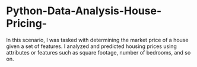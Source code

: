 # Python-Data-Analysis-House-Pricing-
In this scenario, I was tasked with determining the market price of a house given a set of features. I analyzed and predicted housing prices using attributes or features such as square footage, number of bedrooms, and so on. 
